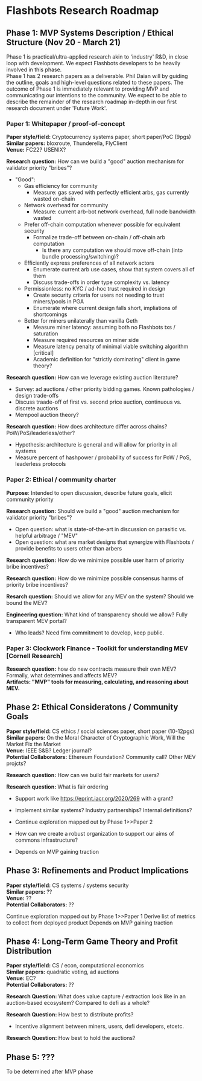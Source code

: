 # Flashbots Research Roadmap


## Phase 1: MVP Systems Description / Ethical Structure (Nov 20 - March 21)
Phase 1 is practical/ultra-applied research akin to 'industry' R&D, in close loop with development.
We expect Flashbots developers to be heavily involved in this phase.
</br> Phase 1 has 2 research papers as a deliverable. Phil Daian will by guiding the outline, goals and high-level questions related to these papers. The outcome of Phase 1 is immediately relevant to providing MVP and communicating our intentions to the community. We expect to be able to describe the remainder of the research roadmap in-depth in our first research document under 'Future Work'.


### Paper 1: Whitepaper / proof-of-concept

**Paper style/field:** Cryptocurrency systems paper, short paper/PoC (9pgs)
</br> **Similar papers:** bloxroute, Thunderella, FlyClient
</br> **Venue:** FC22?  USENIX?

**Research question:** How can we build a "good" auction mechanism for validator priority "bribes"?
- "Good":
  - Gas efficiency for community
  	- Measure: gas saved with perfectly efficient arbs, gas currently wasted on-chain
  - Network overhead for community
  	- Measure: current arb-bot network overhead, full node bandwidth wasted
  - Prefer off-chain computation whenever possible for equivalent security
  	- Formalize trade-off between on-chain / off-chain arb computation
  		- Is there any computation we should move off-chain (into bundle processing/switching)?				
  - Efficiently express preferences of all network actors
  	- Enumerate current arb use cases, show that system covers all of them
  	- Discuss trade-offs in order type complexity vs. latency
  - Permissionless: no KYC / ad-hoc trust required in design
  	- Create security criteria for users not needing to trust miners/pools in PGA
  	- Enumerate where current design falls short, impliations of shortcomings
  - Better for miners unilaterally than vanilla Geth
  	- Measure miner latency: assuming both no Flashbots txs / saturation
  	- Measure required resources on miner side
  	- Measure latency penalty of minimal viable switching algorithm [critical]
  	- Academic definition for "strictly dominating" client in game theory?

**Research question:** How can we leverage existing auction literature?
- Survey: ad auctions / other priority bidding games.  Known pathologies / design trade-offs
- Discuss traade-off of first vs. second price auction, continuous vs. discrete auctions
- Mempool auction theory?

**Research question:** How does architecture differ across chains?  PoW/PoS/leaderless/other?
- Hypothesis: architecture is general and will allow for priority in all systems
- Measure percent of hashpower / probability of success for PoW / PoS, leaderless protocols

### Paper 2: Ethical / community charter
**Purpose**: Intended to open discussion, describe future goals, elicit community priority

**Research question:** Should we build a "good" auction mechanism for validator priority "bribes"?
- Open question: what is state-of-the-art in discussion on parasitic vs. helpful arbitrage / "MEV"
- Open question: what are market designs that synergize with Flashbots / provide benefits to users other than arbers

**Research question:** How do we minimize possible user harm of priority bribe incentives?

**Research question:** How do we minimize possible consensus harms of priority bribe incentives?

**Resarch question:** Should we allow for any MEV on the system?  Should we bound the MEV?

**Engineering question:** What kind of transparency should we allow?  Fully transparent MEV portal?
- Who leads?  Need firm commitment to develop, keep public.

### Paper 3: Clockwork Finance - Toolkit for understanding MEV [Cornell Research]
**Research question:** how do new contracts measure their own MEV?  Formally, what determines and affects MEV?
</br> **Artifacts: "MVP" tools for measuring, calculating, and reasoning about MEV.**



## Phase 2: Ethical Consideratons / Community Goals

**Paper style/field:** CS ethics / social sciences paper, short paper (10-12pgs)
</br> **Similar papers:** On the Moral Character of Cryptographic Work, Will the Market Fix the Market
</br> **Venue:** IEEE S&B?  Ledger journal?
</br> **Potential Collaborators:** Ethereum Foundation?  Community call?  Other MEV projcts?


**Research question:** How can we build fair markets for users?

**Research question:** What is fair ordering
- Support work like https://eprint.iacr.org/2020/269 with a grant?
- Implement similar systems?  Industry partnerships?  Internal definitions?


- Continue exploration mapped out by Phase 1>>Paper 2
- How can we create a robust organization to support our aims of commons infrastructure?
- Depends on MVP gaining traction

## Phase 3: Refinements and Product Implications

**Paper style/field:** CS systems / systems security
</br> **Similar papers:** ??
</br> **Venue:** ??
</br> **Potential Collaborators:** ??

Continue exploration mapped out by Phase 1>>Paper 1
Derive list of metrics to collect from deployed product
Depends on MVP gaining traction

## Phase 4: Long-Term Game Theory and Profit Distribution

**Paper style/field:** CS / econ, computational economics
</br> **Similar papers:** quadratic voting, ad auctions
</br> **Venue:** EC?
</br> **Potential Collaborators:** ??

**Research Question:** What does value capture / extraction look like in an auction-based ecosystem?  Compared to defi as a whole?

**Research Question:** How best to distribute profits?
- Incentive alignment between miners, users, defi developers, etcetc.

**Research Question:** How best to hold the auctions?


## Phase 5: ???

To be determined after MVP phase


